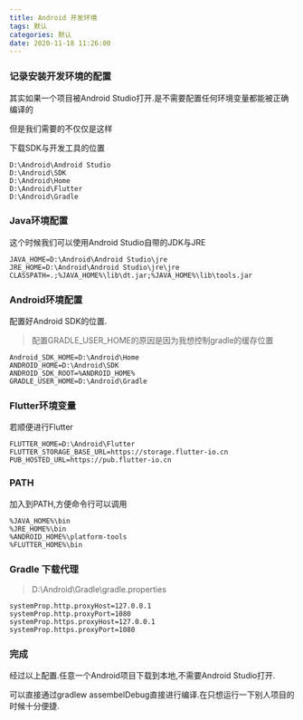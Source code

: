 ```yaml
---
title: Android 开发环境
tags: 默认
categories: 默认
date: 2020-11-18 11:26:00
---
```


### 记录安装开发环境的配置

其实如果一个项目被Android Studio打开.是不需要配置任何环境变量都能被正确编译的

但是我们需要的不仅仅是这样

下载SDK与开发工具的位置

```
D:\Android\Android Studio
D:\Android\SDK
D:\Android\Home
D:\Android\Flutter
D:\Android\Gradle
```

### Java环境配置

这个时候我们可以使用Android Studio自带的JDK与JRE

```
JAVA_HOME=D:\Android\Android Studio\jre
JRE_HOME=D:\Android\Android Studio\jre\jre
CLASSPATH=.;%JAVA_HOME%\lib\dt.jar;%JAVA_HOME%\lib\tools.jar
```

### Android环境配置

配置好Android SDK的位置.

>配置GRADLE_USER_HOME的原因是因为我想控制gradle的缓存位置

```
Android_SDK_HOME=D:\Android\Home
ANDROID_HOME=D:\Android\SDK
ANDROID_SDK_ROOT=%ANDROID_HOME%
GRADLE_USER_HOME=D:\Android\Gradle
```

### Flutter环境变量

若顺便进行Flutter

```
FLUTTER_HOME=D:\Android\Flutter
FLUTTER_STORAGE_BASE_URL=https://storage.flutter-io.cn
PUB_HOSTED_URL=https://pub.flutter-io.cn
```


### PATH

加入到PATH,方便命令行可以调用

```
%JAVA_HOME%\bin
%JRE_HOME%\bin
%ANDROID_HOME%\platform-tools
%FLUTTER_HOME%\bin
```

### Gradle 下载代理

>D:\Android\Gradle\gradle.properties

```
systemProp.http.proxyHost=127.0.0.1
systemProp.http.proxyPort=1080
systemProp.https.proxyHost=127.0.0.1
systemProp.https.proxyPort=1080
```

### 完成

经过以上配置.任意一个Android项目下载到本地,不需要Android Studio打开.

可以直接通过gradlew assembelDebug直接进行编译.在只想运行一下别人项目的时候十分便捷.